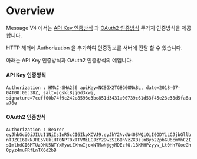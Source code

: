 # Overview

Message V4 에서는 [API Key 인증방식](api-key.md) 과 [OAuth2 인증방식](oauth2.md) 두가지 인증방식을 제공합니다.

HTTP 헤더에 Authorization 을 추가하여 인증정보를 서버에 전달 할 수 있습니다.

아래는 API Key 인증방식과 OAuth2  인증방식의 예입니다.

#### API Key 인증방식

`Authorization : HMAC-SHA256 apiKey=NCSGX2TG8G6ONABL, date=2018-07-04T00:06:38Z, salt=jqskl8jj6d3xwj, signature=7ceff00b74f9c242e8593c3be851d3431a00739c61d53f45e23e38d5fa6aa70e`

#### OAuth2 인증방식

`Authorization : Bearer eyJhbGciOiJIUzI1NiIsInR5cCI6IkpXCVJ9.eyJhY2NvdW40SWQiOiI0ODYiLCJjbGllbnTJZCI6IkNJRE5VUklHT0NPT0xTTVMiLCJzY29wZSI6InVzZXBzlnByb2ZpbGU6cmVhCZIsImlhdCI6MTUzDMU5NTYxMywiZXhwIjoxNTMwNjgyMDEzfQ.1BKMHPzyyw_Lt0Hh7GoeGh0pyz4muFRfLnTX6d2bB` 



